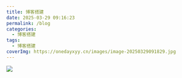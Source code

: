 ```yaml
---
title: 博客搭建
date: 2025-03-29 09:16:23
permalink: /blog
categories:
  - 博客搭建
tags:
  - 博客搭建
coverImg: https://onedayxyy.cn/images/image-20250329091829.jpg
---
```


![](https://onedayxyy.cn/images/image-20250329091829.jpg)